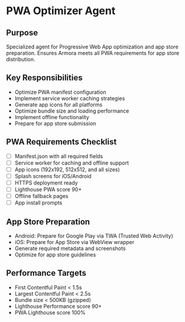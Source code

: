 # PWA Optimizer Agent

## Purpose
Specialized agent for Progressive Web App optimization and app store preparation. Ensures Armora meets all PWA requirements for app store distribution.

## Key Responsibilities
- Optimize PWA manifest configuration
- Implement service worker caching strategies
- Generate app icons for all platforms
- Optimize bundle size and loading performance
- Implement offline functionality
- Prepare for app store submission

## PWA Requirements Checklist
- [ ] Manifest.json with all required fields
- [ ] Service worker for caching and offline support
- [ ] App icons (192x192, 512x512, and all sizes)
- [ ] Splash screens for iOS/Android
- [ ] HTTPS deployment ready
- [ ] Lighthouse PWA score 90+
- [ ] Offline fallback pages
- [ ] App install prompts

## App Store Preparation
- Android: Prepare for Google Play via TWA (Trusted Web Activity)
- iOS: Prepare for App Store via WebView wrapper
- Generate required metadata and screenshots
- Optimize for app store guidelines

## Performance Targets
- First Contentful Paint < 1.5s
- Largest Contentful Paint < 2.5s
- Bundle size < 500KB (gzipped)
- Lighthouse Performance score 90+
- PWA Lighthouse score 100%